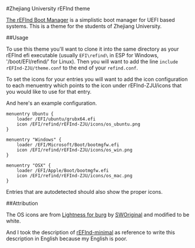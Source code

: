 #Zhejiang University rEFInd theme

[The rEFInd Boot Manager](http://www.rodsbooks.com/refind/) is a simplistic boot manager for UEFI based systems. This is a theme for the students of Zhejiang University. 

##Usage

To use this theme you'll want to clone it into the same directory as your rEFInd efi executable (usually `EFI\refind\` in ESP for Windows, '/boot/EFI/refind/' for Linux). Then you will want to add the line `include rEFInd-ZJU/theme.conf` to the end of your `refind.conf`. 

To set the icons for your entries you will want to add the icon configuration to each menuentry which points to the icon under rEFInd-ZJU/icons that you would like to use for that entry. 

And here's an example configuration. 

```
menuentry Ubuntu {
	loader /EFI/ubuntu/grubx64.efi
	icon /EFI/refind/rEFInd-ZJU/icons/os_ubuntu.png
}

menuentry "Windows" {
    loader /EFI/Microsoft/Boot/bootmgfw.efi
    icon /EFI/refind/rEFInd-ZJU/icons/os_win.png
}

menuentry "OSX" {
    loader /EFI/Apple/Boot/bootmgfw.efi
    icon /EFI/refind/rEFInd-ZJU/icons/os_mac.png
}
```

Entries that are autodetected should also show the proper icons. 

##Attribution

The OS icons are from [Lightness for burg](http://sworiginal.deviantart.com/art/Lightness-for-burg-181461810) by [SWOriginal](http://sworiginal.deviantart.com/) and modified to be white. 

And I took the description of [rEFInd-minimal](https://github.com/EvanPurkhiser/rEFInd-minimal) as reference to write this description in English because my English is poor. 
